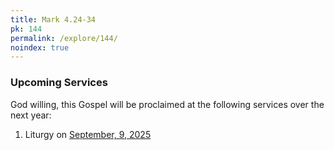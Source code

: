 ```yaml
---
title: Mark 4.24-34
pk: 144
permalink: /explore/144/
noindex: true
---
```


### Upcoming Services

God willing, this Gospel will be proclaimed at the following services over the next year:


1. Liturgy on [September,  9, 2025](https://orthocal.info/readings/gregorian/2025/09/09/)
